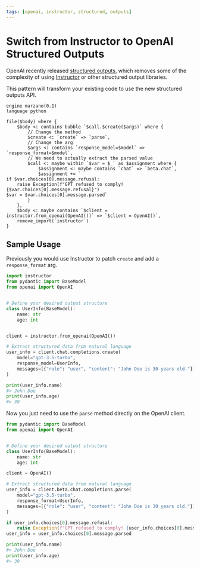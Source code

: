 ```yaml
---
tags: [openai, instructor, structured, outputs]
---
```


# Switch from Instructor to OpenAI Structured Outputs

OpenAI recently released [structured outputs](https://openai.com/index/introducing-structured-outputs-in-the-api/), which removes some of the complexity of using [Instructor](https://github.com/jxnl/instructor) or other structured output libraries.

This pattern will transform your existing code to use the new structured outputs API.

```grit
engine marzano(0.1)
language python

file($body) where {
	$body <: contains bubble `$call.$create($args)` where {
		// Change the method
		$create <: `create` => `parse`,
		// Change the arg
		$args <: contains `response_model=$model` => `response_format=$model`,
		// We need to actually extract the parsed value
		$call <: maybe within `$var = $_` as $assignment where {
			$assignment <: maybe contains `chat` => `beta.chat`,
			$assignment += `
if $var.choices[0].message.refusal:
    raise Exception(f"GPT refused to comply! {$var.choices[0].message.refusal}")
$var = $var.choices[0].message.parsed`
		}
	},
	$body <: maybe contains `$client = instructor.from_openai(OpenAI())` => `$client = OpenAI()`,
	remove_import(`instructor`)
}
```

## Sample Usage

Previously you would use Instructor to patch `create` and add a `response_format` arg.

```python
import instructor
from pydantic import BaseModel
from openai import OpenAI


# Define your desired output structure
class UserInfo(BaseModel):
    name: str
    age: int


client = instructor.from_openai(OpenAI())

# Extract structured data from natural language
user_info = client.chat.completions.create(
    model="gpt-3.5-turbo",
    response_model=UserInfo,
    messages=[{"role": "user", "content": "John Doe is 30 years old."}],
)

print(user_info.name)
#> John Doe
print(user_info.age)
#> 30
```

Now you just need to use the `parse` method directly on the OpenAI client.

```python
from pydantic import BaseModel
from openai import OpenAI


# Define your desired output structure
class UserInfo(BaseModel):
    name: str
    age: int

client = OpenAI()

# Extract structured data from natural language
user_info = client.beta.chat.completions.parse(
    model="gpt-3.5-turbo",
    response_format=UserInfo,
    messages=[{"role": "user", "content": "John Doe is 30 years old."}],
)

if user_info.choices[0].message.refusal:
    raise Exception(f"GPT refused to comply! {user_info.choices[0].message.refusal}")
user_info = user_info.choices[0].message.parsed

print(user_info.name)
#> John Doe
print(user_info.age)
#> 30
```
